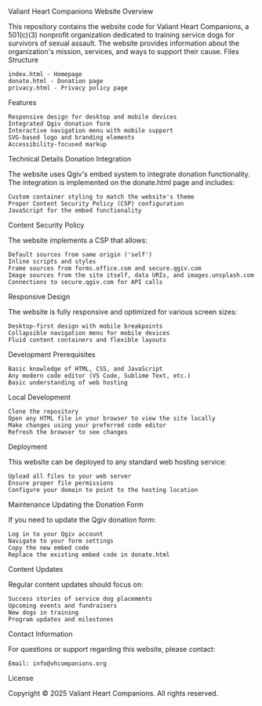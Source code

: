 Valiant Heart Companions Website
Overview

This repository contains the website code for Valiant Heart Companions, a 501(c)(3) nonprofit organization dedicated to training service dogs for survivors of sexual assault. The website provides information about the organization's mission, services, and ways to support their cause.
Files Structure

    index.html - Homepage
    donate.html - Donation page
    privacy.html - Privacy policy page


Features

    Responsive design for desktop and mobile devices
    Integrated Qgiv donation form
    Interactive navigation menu with mobile support
    SVG-based logo and branding elements
    Accessibility-focused markup

Technical Details
Donation Integration

The website uses Qgiv's embed system to integrate donation functionality. The integration is implemented on the donate.html page and includes:

    Custom container styling to match the website's theme
    Proper Content Security Policy (CSP) configuration
    JavaScript for the embed functionality

Content Security Policy

The website implements a CSP that allows:

    Default sources from same origin ('self')
    Inline scripts and styles
    Frame sources from forms.office.com and secure.qgiv.com
    Image sources from the site itself, data URIs, and images.unsplash.com
    Connections to secure.qgiv.com for API calls

Responsive Design

The website is fully responsive and optimized for various screen sizes:

    Desktop-first design with mobile breakpoints
    Collapsible navigation menu for mobile devices
    Fluid content containers and flexible layouts

Development
Prerequisites

    Basic knowledge of HTML, CSS, and JavaScript
    Any modern code editor (VS Code, Sublime Text, etc.)
    Basic understanding of web hosting

Local Development

    Clone the repository
    Open any HTML file in your browser to view the site locally
    Make changes using your preferred code editor
    Refresh the browser to see changes

Deployment

This website can be deployed to any standard web hosting service:

    Upload all files to your web server
    Ensure proper file permissions
    Configure your domain to point to the hosting location

Maintenance
Updating the Donation Form

If you need to update the Qgiv donation form:

    Log in to your Qgiv account
    Navigate to your form settings
    Copy the new embed code
    Replace the existing embed code in donate.html

Content Updates

Regular content updates should focus on:

    Success stories of service dog placements
    Upcoming events and fundraisers
    New dogs in training
    Program updates and milestones

Contact Information

For questions or support regarding this website, please contact:

    Email: info@vhcompanions.org

License

Copyright © 2025 Valiant Heart Companions. All rights reserved.
